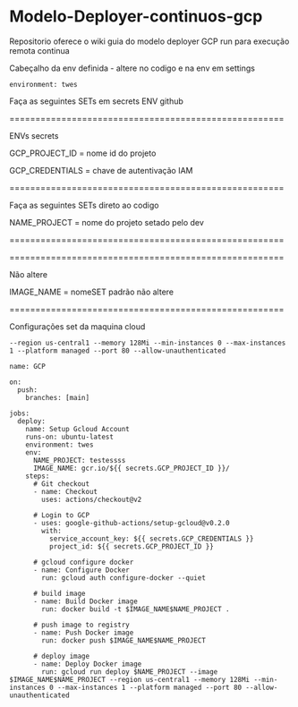 # Modelo-Deployer-continuos-gcp
Repositorio oferece o wiki guia do modelo deployer GCP run para execução remota continua

Cabeçalho da env definida - altere no codigo e na env em settings

```
environment: twes
```

Faça as seguintes SETs em secrets ENV github

=====================================================

ENVs secrets

GCP_PROJECT_ID = nome id do projeto

GCP_CREDENTIALS = chave de autentivação IAM

=====================================================

Faça as seguintes SETs direto ao codigo

NAME_PROJECT = nome do projeto setado pelo dev

=====================================================

=====================================================

Não altere

IMAGE_NAME = nomeSET padrão não altere

=====================================================

Configurações set da maquina cloud

```
--region us-central1 --memory 128Mi --min-instances 0 --max-instances 1 --platform managed --port 80 --allow-unauthenticated
```

```
name: GCP

on:
  push:
    branches: [main]

jobs:
  deploy:
    name: Setup Gcloud Account
    runs-on: ubuntu-latest
    environment: twes
    env:
      NAME_PROJECT: testessss
      IMAGE_NAME: gcr.io/${{ secrets.GCP_PROJECT_ID }}/
    steps:
      # Git checkout
      - name: Checkout
        uses: actions/checkout@v2

      # Login to GCP
      - uses: google-github-actions/setup-gcloud@v0.2.0
        with:
          service_account_key: ${{ secrets.GCP_CREDENTIALS }}
          project_id: ${{ secrets.GCP_PROJECT_ID }}

      # gcloud configure docker
      - name: Configure Docker
        run: gcloud auth configure-docker --quiet

      # build image
      - name: Build Docker image
        run: docker build -t $IMAGE_NAME$NAME_PROJECT .

      # push image to registry
      - name: Push Docker image
        run: docker push $IMAGE_NAME$NAME_PROJECT

      # deploy image
      - name: Deploy Docker image
        run: gcloud run deploy $NAME_PROJECT --image $IMAGE_NAME$NAME_PROJECT --region us-central1 --memory 128Mi --min-instances 0 --max-instances 1 --platform managed --port 80 --allow-unauthenticated
``` 
